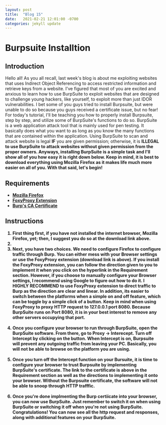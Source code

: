 ```yaml
---
layout: post
title:  "Blog 15"
date:   2021-02-21 12:01:00 -0700
categories: jekyll update
---
```


<h1><b>Burpsuite Installtion</b></h1>

<h2><b>Introduction</b></h2>
<p>Hello all! As you all recall, last week's blog is about me exploiting websites that uses Indirect Object Referencing to access restricted information and retrieve keys from a website. I've figured that most of you are excited and anxious to learn how to use BurpSuite to exploit websites that are designed to challenge young hackers, like yourself, to exploit more than just IDOR vulnerabilities. I bet some of you guys tried to install Burpsuite, but were unable to do so because you guys received a certificate issue, but no fear! For today's tutorial, I'll be teaching you how to properly install Burpsuite, step by step, and utilize some of BurpSuite's functions to do so. BurpSuite is a web application attack tool that is mainly used for pen testing. It basically does what you want to as long as you know the many functions that are contained within the application. Using BurpSuite to scan and attack website is legal <strong>IF</strong> you are given permission; otherwise, it is <strong>ILLEGAL<strong> to use BurpSuite to attack websites without given permission from the proper owners. Anyways, installing BurpSuite is a simple task and I'll show all of you how easy it is right down below. Keep in mind, it is best to download everything using Mozilla Firefox as it makes life much more easier on all of you. With that said, let's begin! </p>

<h2><b>Requirements</b></h2>
<ul>
<li><a href="https://www.mozilla.org/en-US/firefox/new/">Mozilla Firefox</a></li>
<li><a href="https://null-byte.wonderhowto.com/how-to/use-burp-foxyproxy-easily-switch-between-proxy-settings-0196630/">FoxyProxy Extension</a></li>
<li><a href="https://portswigger.net/burp/documentation/desktop/getting-started/proxy-setup/certificate/firefox">Burp's CA Certificate</a></li>
</ul>

<h2><b>Instructions</b></h2>
<ol>
<li>First thing first, if you have not installed the internet browser, Mozilla Firefox, yet; then, I suggest you do so at the download link above.<li><br>
<li>Next, you have two choices. We need to configure Firefox to configure traffic through Burp. You can either mess with your Browser settings or use the FoxyProxy extension (download link is above). If you install the FoxyProxy extension, you can follow the direction given to you to implement it when you click on the hyperlink in the Requirement section. However, if you choose to manually configure your Browser settings, I recommend using Google to figure out how to do it. I <strong>HIGHLY RECOMMEND</strong> to use FoxyProxy extension to direct traffic to Burp as the direction are clear and linear. In addition, its easier to switch between the platforms when a simple on and off feature, which can be toggle by a simple click of a button. Keep in mind when using FoxyProxy to proxy HTTP request to 127.0.0.1 port 8080. Because BurpSuite runs on Port 8080, it is in your best interest to remove any other servers occupying that port.</li><br>
<li>Once you configure your browser to run through BurpSuite, open the BurpSuite software. From there, go to Proxy -> Interecept. Turn off Intercept by clicking on the button. When Intercept is on, Burpsuite will prevent any outgoing traffic from leaving your PC. Basically, you will not be able to browse on the platform you are using.</li><br>
<li>Once you turn off the Intercept function on your Bursuite, it is time to configure your browser to trust Burpsuite by implementing BurpSuite's certificate. The link to the certificate is above in the Requirement section as well as the directions to implementing it onto your browser. Without the Burpsuite certificate, the software will not be able to snoop through HTTP trafffic.</li><br>
<li>Once you're done implmenting the Burp certiicate into your browser, you can now use BurpSuite. Just remember to switch it on when using BurpSuite or switching it off when you're not using BurpSuite. Congratulations! You can now see all the http request and responses, along with additional features on your BurpSuite.</li>
</ol>
